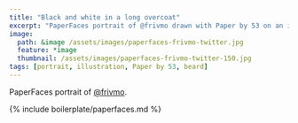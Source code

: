 ```yaml
---
title: "Black and white in a long overcoat"
excerpt: "PaperFaces portrait of @frivmo drawn with Paper by 53 on an iPad."
image: 
  path: &image /assets/images/paperfaces-frivmo-twitter.jpg 
  feature: *image
  thumbnail: /assets/images/paperfaces-frivmo-twitter-150.jpg
tags: [portrait, illustration, Paper by 53, beard]
---
```


PaperFaces portrait of [@frivmo](http://twitter.com/frivmo).

{% include boilerplate/paperfaces.md %}
